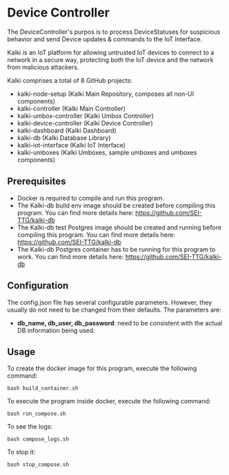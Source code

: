 # Device Controller

The DeviceController's purpos is to process DeviceStatuses for suspicious behavior and send Device updates & commands to the IoT Interface.

Kalki is an IoT platform for allowing untrusted IoT devices to connect to a network in a secure way, protecting both the IoT device and the network from malicious attackers.

Kalki comprises a total of 8 GitHub projects:
- kalki-node-setup (Kalki Main Repository, composes all non-UI components)
- kalki-controller (Kalki Main Controller)
- kalki-umbox-controller (Kalki Umbox Controller)
- kalki-device-controller (Kalki Device Controller)
- kalki-dashboard (Kalki Dashboard)
- kalki-db (Kalki Database Library)
- kalki-iot-interface (Kalki IoT Interface)
- kalki-umboxes (Kalki Umboxes, sample umboxes and umboxes components)

## Prerequisites
 - Docker is required to compile and run this program.
 - The Kalki-db build env image should be created before compiling this program. You can find more details here: https://github.com/SEI-TTG/kalki-db
 - The Kalki-db test Postgres image should be created and running before compiling this program. You can find more details here: https://github.com/SEI-TTG/kalki-db 
 - The Kalki-db Postgres container has to be running for this program to work. You can find more details here: https://github.com/SEI-TTG/kalki-db
 
## Configuration
The config.json file has several configurable parameters. However, they usually do not need to be changed from their defaults. The parameters are:
 - <b>db_name, db_user, db_password</b>: need to be consistent with the actual DB information being used.
 
## Usage
To create the docker image for this program, execute the following command:

`bash build_container.sh`

To execute the program inside docker, execute the following command:

`bash run_compose.sh`

To see the logs:

`bash compose_logs.sh`

To stop it:

`bash stop_compose.sh`

